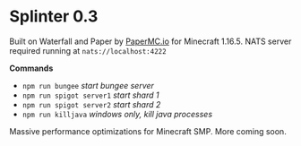 # Splinter 0.3

Built on Waterfall and Paper by [PaperMC.io](https://papermc.io/) for Minecraft 1.16.5.
NATS server required running at `nats://localhost:4222`

**Commands**

-   `npm run bungee` _start bungee server_
-   `npm run spigot server1` _start shard 1_
-   `npm run spigot server2` _start shard 2_
-   `npm run killjava` _windows only, kill java processes_

Massive performance optimizations for Minecraft SMP. More coming soon.
